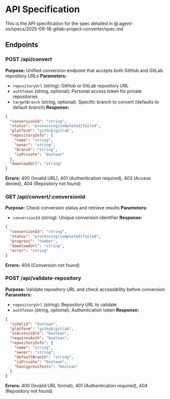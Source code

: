 # API Specification

This is the API specification for the spec detailed in @.agent-os/specs/2025-09-18-gitlab-project-converter/spec.md

## Endpoints

### POST /api/convert

**Purpose:** Unified conversion endpoint that accepts both GitHub and GitLab repository URLs
**Parameters:**
- `repositoryUrl` (string): GitHub or GitLab repository URL
- `authToken` (string, optional): Personal access token for private repositories
- `targetBranch` (string, optional): Specific branch to convert (defaults to default branch)
**Response:**
```json
{
  "conversionId": "string",
  "status": "processing|completed|failed",
  "platform": "github|gitlab",
  "repositoryInfo": {
    "name": "string",
    "owner": "string",
    "branch": "string",
    "isPrivate": "boolean"
  },
  "downloadUrl": "string"
}
```
**Errors:** 400 (Invalid URL), 401 (Authentication required), 403 (Access denied), 404 (Repository not found)

### GET /api/convert/:conversionId

**Purpose:** Check conversion status and retrieve results
**Parameters:**
- `conversionId` (string): Unique conversion identifier
**Response:**
```json
{
  "conversionId": "string",
  "status": "processing|completed|failed",
  "progress": "number",
  "downloadUrl": "string",
  "error": "string"
}
```
**Errors:** 404 (Conversion not found)

### POST /api/validate-repository

**Purpose:** Validate repository URL and check accessibility before conversion
**Parameters:**
- `repositoryUrl` (string): Repository URL to validate
- `authToken` (string, optional): Authentication token
**Response:**
```json
{
  "isValid": "boolean",
  "platform": "github|gitlab",
  "isAccessible": "boolean",
  "requiresAuth": "boolean",
  "repositoryInfo": {
    "name": "string",
    "owner": "string",
    "defaultBranch": "string",
    "isPrivate": "boolean",
    "hasCypressTests": "boolean"
  }
}
```
**Errors:** 400 (Invalid URL format), 401 (Authentication required), 404 (Repository not found)